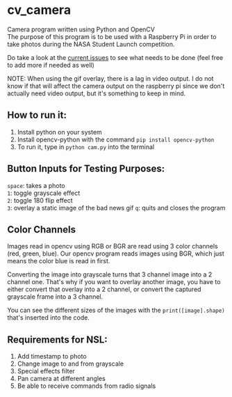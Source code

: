 # cv_camera
Camera program written using Python and OpenCV  
The purpose of this program is to be used with a Raspberry Pi in order to take photos during the NASA Student Launch competition.  

Do take a look at the [current issues](https://github.com/Nin3s/cv_camera/issues) to see what needs to be done (feel free to add more if needed as well)  

NOTE: When using the gif overlay, there is a lag in video output. I do not know if that will affect the camera output on the raspberry pi since we don't actually need video output, but it's something to keep in mind.

## How to run it:
1. Install python on your system
2. Install opencv-python with the command `pip install opencv-python`
3. To run it, type in `python cam.py` into the terminal

## Button Inputs for Testing Purposes:
`space`: takes a photo  
`1`: toggle grayscale effect  
`2`: toggle 180 flip effect  
`3`: overlay a static image of the bad news gif
`q`: quits and closes the program  

## Color Channels
Images read in opencv using RGB or BGR are read using 3 color channels (red, green, blue). Our opencv program reads images using BGR, which just means the color blue is read in first.  

Converting the image into grayscale turns that 3 channel image into a 2 channel one. That's why if you want to overlay another image, you have to either convert that overlay into a 2 channel, or convert the captured grayscale frame into a 3 channel.  

You can see the different sizes of the images with the `print([image].shape)` that's inserted into the code.  

## Requirements for NSL:
1. Add timestamp to photo
2. Change image to and from grayscale
3. Special effects filter
4. Pan camera at different angles
5. Be able to receive commands from radio signals
